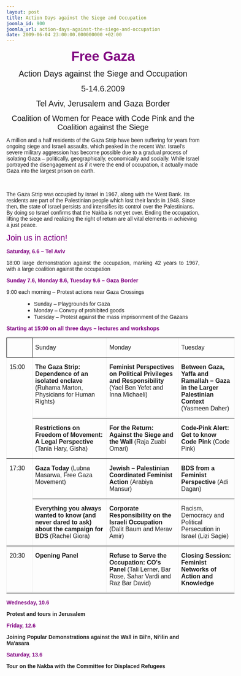```yaml
---
layout: post
title: Action Days against the Siege and Occupation
joomla_id: 900
joomla_url: action-days-against-the-siege-and-occupation
date: 2009-06-04 23:00:00.000000000 +02:00
---
```

<p dir="rtl" style="text-align: center;" align="center"><strong><span dir="ltr" style="font-size: 26pt; color: purple; font-family: Arial;">Free Gaza</span></strong><strong><span style="font-size: 26pt; color: purple; font-family: Arial;" lang="HE"></span></strong></p>
<p dir="rtl" style="text-align: center;" align="center"><span dir="ltr" style="font-size: 16pt; font-family: Arial;">Action Days against the Siege and Occupation</span></p>
<p dir="rtl" style="text-align: center;" align="center"><span dir="ltr" style="font-size: 16pt; font-family: Arial;"><span> </span>5-14.6.2009</span><span style="font-size: 16pt; font-family: Arial;" lang="HE"></span></p>
<p dir="rtl" style="text-align: center;" align="center"><span dir="ltr" style="font-size: 16pt; font-family: Arial;">Tel Aviv, Jerusalem and Gaza Border</span><span style="font-size: 16pt; font-family: Arial;" lang="HE"></span></p>
<p dir="rtl" style="text-align: center;" align="center"><span dir="ltr" style="font-size: 16pt; font-family: Arial;"> </span></p>
<p dir="rtl" style="text-align: center;" align="center"><span dir="ltr" style="font-size: 15pt; font-family: Arial;">Coalition of Women for Peace with Code Pink and the Coalition against the Siege</span></p>
<p dir="rtl" style="text-align: center;" align="center"><span style="font-family: Arial;" lang="HE"> </span></p>
<p dir="rtl" style="text-align: left;" align="right"><span dir="ltr" style="font-family: Arial;">A million and a half residents of the Gaza Strip have been suffering for years from ongoing siege and Israeli assaults, which peaked in the recent War. Israel's severe military aggression has become possible due to a gradual process of isolating Gaza – politically, geographically, economically and socially. While Israel portrayed the disengagement as if it were the end of occupation, it actually made Gaza into the largest prison on earth. </span></p>
<p dir="rtl" style="text-align: left;" align="right"> </p>
<p dir="rtl" style="text-align: left;" align="right">

</p>
<p dir="rtl" style="text-align: left;" align="right"><span dir="ltr" style="font-family: Arial;">The Gaza Strip was occupied by Israel in 1967, along with the West Bank. Its residents are part of the Palestinian people which lost their lands in 1948. Since then, the state of Israel persists and intensifies its control over the Palestinians. By doing so Israel confirms that the Nakba is not yet over. Ending the occupation, lifting the siege and realizing the right of return are all vital elements in achieving a just peace. </span><span style="font-family: Arial;" lang="HE"></span></p>
<p dir="ltr" style="direction: ltr; text-align: justify;"><span dir="rtl" style="font-size: 16pt; font-family: Arial;" lang="HE"> </span></p>
<p dir="ltr" style="direction: ltr; text-align: justify;"><span style="font-size: 16pt; color: purple; font-family: Arial;">Join us in action! </span></p>
<p dir="rtl" style="text-align: justify;"><span style="font-family: Arial;" lang="HE"> </span></p>
<p dir="ltr" style="direction: ltr; text-align: justify;"><span><strong><span style="color: purple; font-family: Arial;">Saturday, 6.6 – Tel Aviv</span></strong></span></p>
<p dir="ltr" style="direction: ltr; text-align: justify;"><span><span style="font-family: Arial;">18:00 large demonstration against the occupation, marking 42 years to 1967, with a large coalition against the occupation</span></span></p>
<p dir="ltr" style="direction: ltr; text-align: justify;"><span><span style="font-family: Arial;"> </span></span></p>
<p dir="ltr" style="direction: ltr; text-align: justify;"><span><strong><span style="color: purple; font-family: Arial;">Sunday 7.6, Monday 8.6, Tuesday 9.6 – Gaza Border </span></strong></span></p>
<p dir="ltr" style="direction: ltr; text-align: justify;"><span><strong><span style="color: purple; font-family: Arial;"> </span></strong></span></p>
<p dir="ltr" style="direction: ltr; text-align: left;"><span><span style="font-family: Arial;">9:00 each morning – Protest actions near Gaza Crossings </span></span></p>
<p dir="ltr" style="direction: ltr; text-align: left;"><span><span style="font-family: Arial;"> </span></span></p>
<ul style="margin-top: 0in;" type="disc">
<li dir="ltr" style="margin-left: 0.5in; direction: ltr; margin-right: 0in; text-align: left;"><span><span style="font-family: Arial;">Sunday – Playgrounds for Gaza</span></span></li>
<li dir="ltr" style="margin-left: 0.5in; direction: ltr; margin-right: 0in; text-align: left;"><span><span style="font-family: Arial;">Monday – Convoy of prohibited goods </span></span></li>
<li dir="ltr" style="margin-left: 0.5in; direction: ltr; margin-right: 0in; text-align: left;"><span><span style="font-family: Arial;">Tuesday – Protest against the mass imprisonment of the Gazans </span></span></li>
</ul>
<p dir="ltr" style="direction: ltr; text-align: left;"><span><span style="font-family: Arial;"> </span></span></p>
<p dir="ltr" style="direction: ltr; text-align: left;"><span><strong><span style="color: purple; font-family: Arial;">Starting at 15:00 on all three days – lectures and workshops </span></strong></span></p>
<p dir="ltr" style="direction: ltr; text-align: left;"><span><span style="font-family: Arial;"> </span></span></p>
<div dir="ltr" align="left">
<table style="border: medium none; width: 6.2in; border-collapse: collapse;" width="595" border="1" cellpadding="0" cellspacing="0">
<tbody>
<tr>
<td style="border: 1pt solid windowtext; padding: 0in 5.4pt; width: 41.4pt;" valign="top" width="55">
<p dir="ltr" style="direction: ltr; text-align: left;"><span><span style="font-family: Arial;"> </span></span></p>
</td>
<td style="padding: 0in 5.4pt; width: 153pt; border: 1pt 1pt 1pt medium solid solid solid none windowtext windowtext windowtext -moz-use-text-color;" valign="top" width="204">
<p dir="ltr" style="direction: ltr; text-align: left;"><span><span style="font-family: Arial;">Sunday</span></span></p>
</td>
<td style="padding: 0in 5.4pt; width: 2in; border: 1pt 1pt 1pt medium solid solid solid none windowtext windowtext windowtext -moz-use-text-color;" valign="top" width="192">
<p dir="ltr" style="direction: ltr; text-align: left;"><span><span style="font-family: Arial;">Monday</span></span></p>
</td>
<td style="padding: 0in 5.4pt; width: 1.5in; border: 1pt 1pt 1pt medium solid solid solid none windowtext windowtext windowtext -moz-use-text-color;" valign="top" width="144">
<p dir="ltr" style="direction: ltr; text-align: left;"><span><span style="font-family: Arial;">Tuesday </span></span></p>
</td>
</tr>
<tr>
<td style="padding: 0in 5.4pt; width: 41.4pt; border: medium 1pt 1pt none solid solid -moz-use-text-color;" rowspan="2" valign="top" width="55">
<p dir="ltr" style="direction: ltr; text-align: left;"><span><span style="font-family: Arial;">15:00</span></span></p>
</td>
<td style="padding: 0in 5.4pt; width: 153pt; border: medium 1pt 1pt medium none solid solid none -moz-use-text-color;" valign="top" width="204">
<p dir="ltr" style="direction: ltr; text-align: left;"><span><strong><span style="font-family: Arial;">The Gaza Strip: Dependence of an isolated enclave</span></strong></span><span><span style="font-family: Arial;"> (Ruhama Marton, Physicians for Human Rights) </span></span></p>
</td>
<td style="padding: 0in 5.4pt; width: 2in; border: medium 1pt 1pt medium none solid solid none -moz-use-text-color;" valign="top" width="192">
<p dir="ltr" style="direction: ltr; text-align: left;"><span><strong><span style="font-family: Arial;" lang="EN-GB">Feminist Perspectives on Political Privileges and Responsibility</span></strong></span><span><span style="font-family: Arial;"> (Yael Ben Yefet and Inna Michaeli) </span></span></p>
<p dir="ltr" style="direction: ltr; text-align: left;"><span><strong><span style="font-family: Arial;" lang="EN-GB"> </span></strong></span></p>
</td>
<td style="padding: 0in 5.4pt; width: 1.5in; border: medium 1pt 1pt medium none solid solid none -moz-use-text-color;" valign="top" width="144">
<p dir="ltr" style="direction: ltr; text-align: left;"><span><strong><span style="font-family: Arial;">Between Gaza, Yaffa and Ramallah – Gaza in the Larger Palestinian Context</span></strong></span><span><span style="font-family: Arial;"> (Yasmeen Daher)<span> </span></span></span></p>
</td>
</tr>
<tr>
<td style="padding: 0in 5.4pt; width: 153pt; border: medium 1pt 1pt medium none solid solid none -moz-use-text-color;" valign="top" width="204">
<p dir="ltr" style="direction: ltr; text-align: left;"><span><strong><span style="font-family: Arial;">Restrictions on Freedom of Movement: A Legal Perspective</span></strong></span><span><span style="font-family: Arial;"> (Tania Hary, Gisha) </span></span><span><strong><span style="font-family: Arial;" lang="EN-GB"></span></strong></span></p>
</td>
<td style="padding: 0in 5.4pt; width: 2in; border: medium 1pt 1pt medium none solid solid none -moz-use-text-color;" valign="top" width="192">
<p dir="ltr" style="direction: ltr; text-align: left;"><span><strong><span style="font-family: Arial;">For the Return: Against the Siege and the Wall</span></strong></span><span><span style="font-family: Arial;"> (Raja Zuabi Omari) </span></span></p>
</td>
<td style="padding: 0in 5.4pt; width: 1.5in; border: medium 1pt 1pt medium none solid solid none -moz-use-text-color;" valign="top" width="144">
<p dir="ltr" style="direction: ltr; text-align: left;"><span><strong><span style="font-family: Arial;">Code-Pink Alert: Get to know Code Pink</span></strong></span><span><span style="font-family: Arial;"> (Code Pink) </span></span></p>
</td>
</tr>
<tr style="height: 41.35pt;">
<td style="padding: 0in 5.4pt; width: 41.4pt; height: 41.35pt; border: medium 1pt 1pt none solid solid -moz-use-text-color;" rowspan="2" valign="top" width="55">
<p dir="ltr" style="direction: ltr; text-align: left;"><span><span style="font-family: Arial;">17:30</span></span></p>
</td>
<td style="padding: 0in 5.4pt; width: 153pt; height: 41.35pt; border: medium 1pt 1pt medium none solid solid none -moz-use-text-color;" valign="top" width="204">
<p dir="ltr" style="direction: ltr; text-align: left;"><span><strong><span style="font-family: Arial;">Gaza</span></strong></span><span><strong><span style="font-family: Arial;"> Today</span></strong></span><span><span style="font-family: Arial;"> (Lubna Masarwa, Free Gaza Movement) </span></span></p>
</td>
<td style="padding: 0in 5.4pt; width: 2in; height: 41.35pt; border: medium 1pt 1pt medium none solid solid none -moz-use-text-color;" valign="top" width="192">
<p dir="ltr" style="direction: ltr; text-align: left;"><span><strong><span style="font-family: Arial;">Jewish – Palestinian Coordinated Feminist Action</span></strong></span><span><span style="font-family: Arial;"> (Arabiya Mansur)<span> </span></span></span></p>
</td>
<td style="padding: 0in 5.4pt; width: 1.5in; height: 41.35pt; border: medium 1pt 1pt medium none solid solid none -moz-use-text-color;" valign="top" width="144">
<p dir="ltr" style="direction: ltr; text-align: left;"><span><span style="font-family: Arial;"> </span></span></p>
<p dir="ltr" style="direction: ltr; text-align: left;"><span><strong><span style="font-family: Arial;">BDS from a Feminist Perspective</span></strong></span><span><span style="font-family: Arial;"> (Adi Dagan)</span></span></p>
</td>
</tr>
<tr>
<td style="padding: 0in 5.4pt; width: 153pt; border: medium 1pt 1pt medium none solid solid none -moz-use-text-color;" valign="top" width="204">
<p dir="ltr" style="direction: ltr; text-align: left;"><span><span style="font-family: Arial;"><span> </span></span></span><span><strong><span style="font-family: Arial;" lang="EN-GB">Everything you always wanted to know (and never dared to ask) about the campaign for BDS</span></strong></span><span><span style="font-family: Arial;" lang="EN-GB"> (Rachel Giora)</span></span><span><span style="font-family: Arial;"></span></span></p>
</td>
<td style="padding: 0in 5.4pt; width: 2in; border: medium 1pt 1pt medium none solid solid none -moz-use-text-color;" valign="top" width="192">
<p dir="ltr" style="direction: ltr; text-align: left;"><span><strong><span style="font-family: Arial;">Corporate Responsibility on the Israeli Occupation</span></strong></span><span><span style="font-family: Arial;"> (Dalit Baum and Merav Amir) </span></span></p>
<p dir="ltr" style="direction: ltr; text-align: left;"><span><span style="font-family: Arial;"> </span></span></p>
</td>
<td style="padding: 0in 5.4pt; width: 1.5in; border: medium 1pt 1pt medium none solid solid none -moz-use-text-color;" valign="top" width="144">
<p dir="ltr" style="direction: ltr; text-align: left;"><span><span style="font-family: Arial;">Racism, Democracy and Political Persecution<span> </span>in Israel (Lizi Sagie) </span></span></p>
</td>
</tr>
<tr>
<td style="padding: 0in 5.4pt; width: 41.4pt; border: medium 1pt 1pt none solid solid -moz-use-text-color;" valign="top" width="55">
<p dir="ltr" style="direction: ltr; text-align: left;"><span><span style="font-family: Arial;">20:30 </span></span></p>
</td>
<td style="padding: 0in 5.4pt; width: 153pt; border: medium 1pt 1pt medium none solid solid none -moz-use-text-color;" valign="top" width="204">
<p dir="ltr" style="direction: ltr; text-align: left;"><span><strong><span style="font-family: Arial;">Opening Panel </span></strong></span></p>
</td>
<td style="padding: 0in 5.4pt; width: 2in; border: medium 1pt 1pt medium none solid solid none -moz-use-text-color;" valign="top" width="192">
<p dir="ltr" style="direction: ltr; text-align: left;"><span><strong><span style="font-family: Arial;">Refuse to Serve the Occupation: CO's Panel</span></strong></span><span><span style="font-family: Arial;"> (Tali Lerner, Bar Rose, Sahar Vardi and Raz Bar David) </span></span></p>
</td>
<td style="padding: 0in 5.4pt; width: 1.5in; border: medium 1pt 1pt medium none solid solid none -moz-use-text-color;" valign="top" width="144">
<p dir="ltr" style="direction: ltr; text-align: left;"><span><strong><span style="font-family: Arial;">Closing Session: Feminist Networks of Action and Knowledge </span></strong></span></p>
</td>
</tr>
</tbody>
</table>
</div>
<p dir="ltr" style="direction: ltr; text-align: left;"><span><strong><span style="font-family: Arial;"> </span></strong></span></p>
<p dir="ltr" style="direction: ltr; text-align: left;"><span><strong><span style="color: purple; font-family: Arial;">Wednesday, 10.6</span></strong></span></p>
<p dir="ltr" style="direction: ltr; text-align: left;"><span><strong><span style="font-family: Arial;">Protest and tours in Jerusalem </span></strong></span></p>
<p dir="ltr" style="direction: ltr; text-align: left;"><span><strong><span style="font-family: Arial;"> </span></strong></span></p>
<p dir="ltr" style="direction: ltr; text-align: left;"><span><strong><span style="color: purple; font-family: Arial;">Friday, 12.6</span></strong></span></p>
<p dir="ltr" style="direction: ltr; text-align: left;"><span><strong><span style="font-family: Arial;">Joining Popular Demonstrations against the Wall in Bil'n, Ni'ilin and Ma'asara </span></strong></span></p>
<p dir="ltr" style="direction: ltr; text-align: left;"><span><strong><span style="font-family: Arial;"> </span></strong></span></p>
<p dir="ltr" style="direction: ltr; text-align: left;"><span><strong><span style="color: purple; font-family: Arial;">Saturday, 13.6</span></strong></span></p>
<p dir="ltr" style="direction: ltr; text-align: left;"><span><strong><span style="font-family: Arial;">Tour on the Nakba with the Committee for Displaced Refugees </span></strong></span></p>
